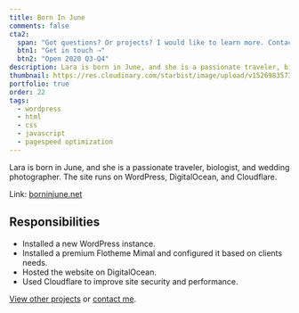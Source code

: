 ```yaml
---
title: Born In June
comments: false
cta2:
  span: "Got questions? Or projects? I would like to learn more. Contact me today!"
  btn1: "Get in touch ⇢"
  btn2: "Open 2020 Q3-Q4"
description: Lara is born in June, and she is a passionate traveler, biologist, and wedding photographer. The site runs on WordPress, DigitalOcean, and Cloudflare.
thumbnail: https://res.cloudinary.com/starbist/image/upload/v1526983573/bij_rb4lqa.png
portfolio: true
order: 22
tags:
  - wordpress
  - html
  - css
  - javascript
  - pagespeed optimization
---
```


Lara is born in June, and she is a passionate traveler, biologist, and wedding photographer. The site runs on WordPress, DigitalOcean, and Cloudflare.

Link: [borninjune.net](//borninjune.net)

## Responsibilities

- Installed a new WordPress instance.
- Installed a premium Flotheme Mimal and configured it based on clients needs.
- Hosted the website on DigitalOcean.
- Used Cloudflare to improve site security and performance.

[View other projects](/portfolio/) or [contact me](/contact/).
